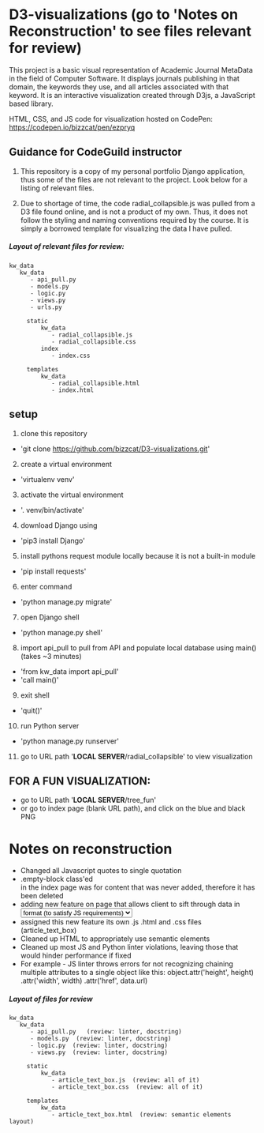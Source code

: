 # D3-visualizations (go to 'Notes on Reconstruction' to see files relevant for review)
This project is a basic visual representation of Academic Journal MetaData in the field of Computer Software. It displays journals publishing in that domain, the keywords they use, and all articles associated with that keyword. It is an interactive visualization created through D3js, a JavaScript based library.

HTML, CSS, and JS code for visualization hosted on CodePen: https://codepen.io/bizzcat/pen/ezpryq


## Guidance for CodeGuild instructor
1. This repository is a copy of my personal portfolio Django application, thus some of the files are not relevant to the project. Look below for a listing of relevant files.

2. Due to shortage of time, the code radial_collapsible.js was pulled from a D3 file found online, and is not a product of my own. Thus, it does not follow the styling and naming conventions required by the course. It is simply a borrowed template for visualizing the data I have pulled.

##### Layout of relevant files for review:
    kw_data
       kw_data
          - api_pull.py
          - models.py
          - logic.py
          - views.py
          - urls.py

         static
             kw_data
                - radial_collapsible.js        
                - radial_collapsible.css
             index
                - index.css   

         templates
             kw_data
                - radial_collapsible.html
                - index.html

## setup
1. clone this repository
  - 'git clone https://github.com/bizzcat/D3-visualizations.git'

2. create a virtual environment
  - 'virtualenv venv'

3. activate the virtual environment
  - '. venv/bin/activate'

4. download Django using
  - 'pip3 install Django'

5. install pythons request module locally because it is not a built-in module
  - 'pip install requests'

6. enter command
  - 'python manage.py migrate'

7. open Django shell
  - 'python manage.py shell'

8. import api_pull to pull from API and populate local database using main() (takes ~3 minutes)
  - 'from kw_data import api_pull'
  - 'call main()'

9. exit shell
  - 'quit()'

10. run Python server
  - 'python manage.py runserver'

11. go to URL path '**LOCAL SERVER**/radial_collapsible' to view visualization


## FOR A FUN VISUALIZATION:
  - go to URL path '**LOCAL SERVER**/tree_fun'
  - or go to index page (blank URL path), and click on the blue and black PNG

# Notes on reconstruction
  - Changed all Javascript quotes to single quotation
  - .empty-block class'ed <div> in the index page was for content that was never added, therefore it has been deleted
  - adding new feature on page that allows client to sift through data in <select> <option> format (to satisfy JS requirements)
  - assigned this new feature its own .js .html and .css files (article_text_box)
  - Cleaned up HTML to appropriately use semantic elements
  - Cleaned up most JS and Python linter violations, leaving those that would hinder performance if fixed
  - For example - JS linter throws errors for not recognizing chaining multiple attributes to a single object like this:
        object.attr('height', height)
          .attr('width', width)
          .attr('href', data.url)


##### Layout of files for *review*
    kw_data
       kw_data
          - api_pull.py   (review: linter, docstring)
          - models.py  (review: linter, docstring)
          - logic.py  (review: linter, docstring)
          - views.py  (review: linter, docstring)

         static
             kw_data
                - article_text_box.js  (review: all of it)
                - article_text_box.css  (review: all of it)

         templates
             kw_data
                - article_text_box.html  (review: semantic elements layout)
